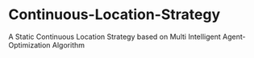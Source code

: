# Continuous-Location-Strategy
A Static Continuous Location Strategy based on Multi Intelligent Agent-Optimization Algorithm
